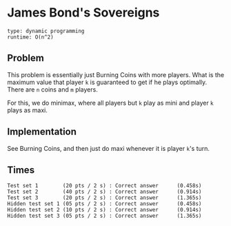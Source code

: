# James Bond's Sovereigns

```
type: dynamic programming
runtime: O(n^2)
```

## Problem

This problem is essentially just Burning Coins with more players. What is the
maximum value that player `k` is guaranteed to get if he plays optimally. There
are `n` coins and `m` players.

For this, we do minimax, where all players but `k` play as mini and player `k`
plays as maxi.

## Implementation

See Burning Coins, and then just do maxi whenever it is player `k`'s turn.

## Times

```
Test set 1        (20 pts / 2 s) : Correct answer      (0.458s)
Test set 2        (40 pts / 2 s) : Correct answer      (0.914s)
Test set 3        (20 pts / 2 s) : Correct answer      (1.365s)
Hidden test set 1 (05 pts / 2 s) : Correct answer      (0.458s)
Hidden test set 2 (10 pts / 2 s) : Correct answer      (0.914s)
Hidden test set 3 (05 pts / 2 s) : Correct answer      (1.365s)
```
